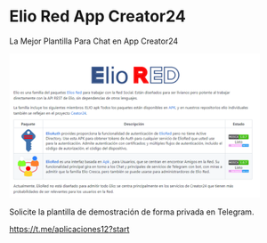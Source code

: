 # Elio Red App Creator24

La Mejor Plantilla Para Chat en App Creator24

</p><p><a target="_blank" rel="noopener noreferrer" href="https://raw.githubusercontent.com/unetevideomas/elio/main/eliohellp.png" target="_blank"><img src="https://raw.githubusercontent.com/unetevideomas/elio/main/eliohellp.png" alt="Interfaz de selección para permitir aplicaciones menos seguras" width="450" height="259" style="max-width: 100%;"></a></p>


<p dir="auto">Solicite la plantilla de demostración de forma privada en Telegram.</p>


https://t.me/aplicaciones12?start

